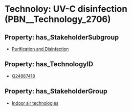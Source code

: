 # Technoloy: __UV-C disinfection__ (PBN__Technology_2706)

## Property: has_StakeholderSubgroup

* [Purification and Disinfection](PBN__TechSubgroup_88)

## Property: has_TechnologyID

* [Q24887418](Q24887418)

## Property: has_StakeholderGroup

* [Indoor air technologies](PBN__TechGroup_13)

